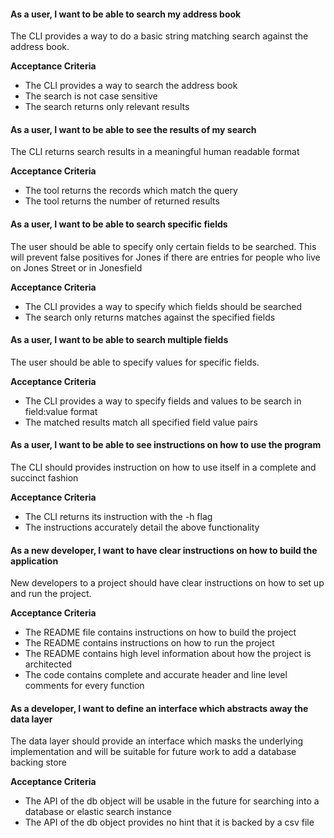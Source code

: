 #### As a user, I want to be able to search my address book
The CLI provides a way to do a basic string matching search against the address book. 

**Acceptance Criteria** 
- The CLI provides a way to search the address book
- The search is not case sensitive
- The search returns only relevant results

#### As a user, I want to be able to see the results of my search
The CLI returns search results in a meaningful human readable format

**Acceptance Criteria**
- The tool returns the records which match the query
- The tool returns the number of returned results

#### As a user, I want to be able to search specific fields
The user should be able to specify only certain fields to be searched. This will prevent false positives 
for Jones if there are entries for people who live on Jones Street or in Jonesfield

**Acceptance Criteria**
- The CLI provides a way to specify which fields should be searched
- The search only returns matches against the specified fields

#### As a user, I want to be able to search multiple fields
The user should be able to specify values for specific fields.

**Acceptance Criteria**
- The CLI provides a way to specify fields and values to be search in field:value format
- The matched results match all specified field value pairs

#### As a user, I want to be able to see instructions on how to use the program 
The CLI should provides instruction on how to use itself in a complete and succinct fashion

**Acceptance Criteria**
- The CLI returns its instruction with the -h flag
- The instructions accurately detail the above functionality

#### As a new developer, I want to have clear instructions on how to build the application
New developers to a project should have clear instructions on how to set up and run the project.

**Acceptance Criteria**
- The README file contains instructions on how to build the project
- The README contains instructions on how to run the project
- The README contains high level information about how the project is architected
- The code contains complete and accurate header and line level comments for every function

#### As a developer, I want to define an interface which abstracts away the data layer
The data layer should provide an interface which masks the underlying implementation and will be suitable
for future work to add a database backing store

**Acceptance Criteria**
- The API of the db object will be usable in the future for searching into a database or elastic search 
instance
- The API of the db object provides no hint that it is backed by a csv file


